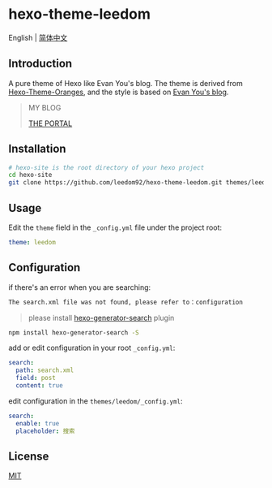 # hexo-theme-leedom

English | [简体中文](./README.zh-CN.md)

## Introduction

A pure theme of Hexo like Evan You's blog. The theme is derived from [Hexo-Theme-Oranges](https://github.com/zchengsite/hexo-theme-oranges), and the style is based on [Evan You's blog](https://blog.evanyou.me).
 
> MY BLOG
> 
>[THE PORTAL](https://blog.leedom.me/)

## Installation

```sh
# hexo-site is the root directory of your hexo project
cd hexo-site
git clone https://github.com/leedom92/hexo-theme-leedom.git themes/leedom
```

## Usage

Edit the `theme` field in the `_config.yml` file under the project root:

```yml
theme: leedom
```

## Configuration
if there's an error when you are searching:
```html
The search.xml file was not found, please refer to：configuration
```

>please install [hexo-generator-search](https://github.com/wzpan/hexo-generator-search) plugin

```sh
npm install hexo-generator-search -S
```

add or edit configuration in your root `_config.yml`:
```yml
search:
  path: search.xml
  field: post
  content: true
```

edit configuration in the `themes/leedom/_config.yml`:
```yml
search:
  enable: true
  placeholder: 搜索
```

## License

[MIT](https://github.com/leedom92/hexo-theme-leedom/blob/master/LICENSE)
